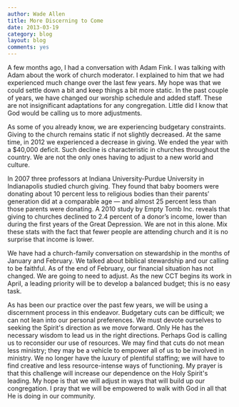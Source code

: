 ```yaml
---
author: Wade Allen
title: More Discerning to Come
date: 2013-03-19
category: blog
layout: blog
comments: yes
---
```


A few months ago, I had a conversation with Adam Fink. I was talking with Adam about the work of church moderator. I explained to him that we had experienced much change over the last few years. My hope was that we could settle down a bit and keep things a bit more static. In the past couple of years, we have changed our worship schedule and added staff. These are not insignificant adaptations for any congregation. Little did I know that God would be calling us to more adjustments. 

As some of you already know, we are experiencing budgetary constraints. Giving to the church remains static if not slightly decreased. At the same time, in 2012 we experienced a decrease in giving. We ended the year with a $40,000 deficit. Such decline is characteristic in churches throughout the country. We are not the only ones having to adjust to a new world and culture.

In 2007 three professors at Indiana University-Purdue University in Indianapolis studied church giving. They found that baby boomers were donating about 10 percent less to religious bodies than their parents’ generation did at a comparable age — and almost 25 percent less than those parents were donating. A 2010 study by Empty Tomb Inc. reveals that giving to churches declined to 2.4 percent of a donor’s income, lower than during the first years of the Great Depression. We are not in this alone. Mix these stats with the fact that fewer people are attending church and it is no surprise that income is lower.

We have had a church-family conversation on stewardship in the months of January and February. We talked about biblical stewardship and our calling to be faithful. As of the end of February, our financial situation has not changed. We are going to need to adjust. As the new CCT begins its work in April, a leading priority will be to develop a balanced budget; this is no easy task. 

As has been our practice over the past few years, we will be using a discernment process in this endeavor. Budgetary cuts can be difficult; we can not lean into our personal preferences. We must devote ourselves to seeking the Spirit's direction as we move forward. Only He has the necessary wisdom to lead us in the right directions. Perhaps God is calling us to reconsider our use of resources. We may find that cuts do not mean less ministry; they may be a vehicle to empower all of us to be involved in ministry. We no longer have the luxury of plentiful staffing; we will have to find creative and less resource-intense ways of functioning. My prayer is that this challenge will increase our dependence on the Holy Spirit's leading. My hope is that we will adjust in ways that will build up our congregation. I pray that we will be empowered to walk with God in all that He is doing in our community.